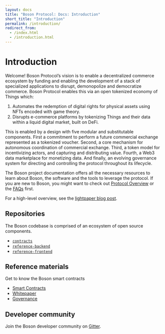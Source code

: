 ```yaml
---
layout: docs
title: "Boson Protocol: Docs: Introduction"
short_title: "Introduction"
permalink: /introduction/
redirect_from:
  - /index.html
  - /introduction.html
---
```

# Introduction

Welcome! Boson Protocol’s vision is to enable a decentralized commerce ecosystem 
by funding and enabling the development of a stack of specialized applications 
to disrupt, demonopolize and democratize commerce. Boson Protocol enables this 
via an open tokenized economy of Things which:

1. Automates the redemption of digital rights for physical assets using NFTs 
encoded with game theory.
2. Disrupts e-commerce platforms by tokenizing Things and their data within a 
liquid digital market, built on DeFi.

This is enabled by a design with five modular and substitutable components. 
First a commitment to perform a future commercial exchange represented as a 
tokenized voucher. Second, a core mechanism for autonomous coordination of 
commercial exchange. Third, a token model for incentivizing actors, and 
capturing and distributing value. Fourth, a Web3 data marketplace for 
monetizing data. And finally, an evolving governance system for directing and 
controlling the protocol throughout its lifecycle.

The Boson project documentation offers all the necessary resources to learn 
about Boson, the software and the tools to leverage the protocol. If you are 
new to Boson, you might want to check out 
[Protocol Overview](/protocol-overview) or the [FAQs](/faqs) first.

For a high-level overview, see the 
[lightpaper blog post](https://medium.com/bosonprotocol/boson-protocol-light-paper-released-6b0bf00e4238).

## Repositories

The Boson codebase is comprised of an ecosystem of open source components.

- [`contracts`](https://github.com/bosonprotocol/contracts)
- [`reference-backend`](https://github.com/bosonprotocol/reference-backend)
- [`reference-frontend`](https://github.com/bosonprotocol/reference-frontend)

## Reference materials

Get to know the Boson smart contracts

- [Smart Contracts](/smart-contracts)
- [Whitepaper](https://docsend.com/view/dji32gp25wi5929i)
- [Governance](/governance)

## Developer community

Join the Boson developer community on 
[Gitter](https://gitter.im/BosonProtocol/community).